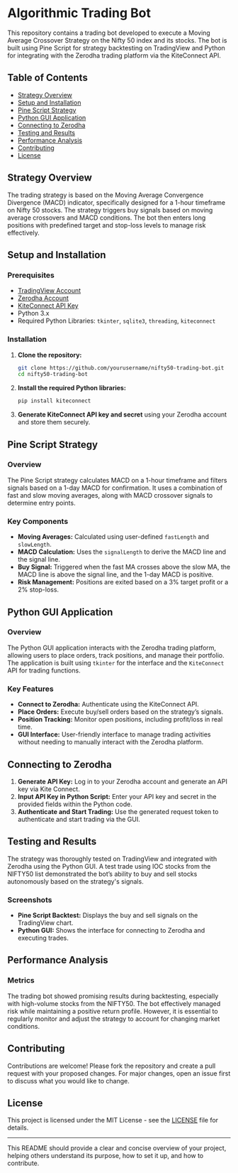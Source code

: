 # Algorithmic Trading Bot

This repository contains a trading bot developed to execute a Moving Average Crossover Strategy on the Nifty 50 index and its stocks. The bot is built using Pine Script for strategy backtesting on TradingView and Python for integrating with the Zerodha trading platform via the KiteConnect API.

## Table of Contents
- [Strategy Overview](#strategy-overview)
- [Setup and Installation](#setup-and-installation)
- [Pine Script Strategy](#pine-script-strategy)
- [Python GUI Application](#python-gui-application)
- [Connecting to Zerodha](#connecting-to-zerodha)
- [Testing and Results](#testing-and-results)
- [Performance Analysis](#performance-analysis)
- [Contributing](#contributing)
- [License](#license)

## Strategy Overview
The trading strategy is based on the Moving Average Convergence Divergence (MACD) indicator, specifically designed for a 1-hour timeframe on Nifty 50 stocks. The strategy triggers buy signals based on moving average crossovers and MACD conditions. The bot then enters long positions with predefined target and stop-loss levels to manage risk effectively.

## Setup and Installation

### Prerequisites
- [TradingView Account](https://www.tradingview.com/)
- [Zerodha Account](https://zerodha.com/)
- [KiteConnect API Key](https://kite.trade/)
- Python 3.x
- Required Python Libraries: `tkinter`, `sqlite3`, `threading`, `kiteconnect`

### Installation
1. **Clone the repository:**
   ```bash
   git clone https://github.com/yourusername/nifty50-trading-bot.git
   cd nifty50-trading-bot
   ```

2. **Install the required Python libraries:**
   ```bash
   pip install kiteconnect
   ```

3. **Generate KiteConnect API key and secret** using your Zerodha account and store them securely.

## Pine Script Strategy

### Overview
The Pine Script strategy calculates MACD on a 1-hour timeframe and filters signals based on a 1-day MACD for confirmation. It uses a combination of fast and slow moving averages, along with MACD crossover signals to determine entry points.

### Key Components
- **Moving Averages:** Calculated using user-defined `fastLength` and `slowLength`.
- **MACD Calculation:** Uses the `signalLength` to derive the MACD line and the signal line.
- **Buy Signal:** Triggered when the fast MA crosses above the slow MA, the MACD line is above the signal line, and the 1-day MACD is positive.
- **Risk Management:** Positions are exited based on a 3% target profit or a 2% stop-loss.

## Python GUI Application

### Overview
The Python GUI application interacts with the Zerodha trading platform, allowing users to place orders, track positions, and manage their portfolio. The application is built using `tkinter` for the interface and the `KiteConnect` API for trading functions.

### Key Features
- **Connect to Zerodha:** Authenticate using the KiteConnect API.
- **Place Orders:** Execute buy/sell orders based on the strategy’s signals.
- **Position Tracking:** Monitor open positions, including profit/loss in real time.
- **GUI Interface:** User-friendly interface to manage trading activities without needing to manually interact with the Zerodha platform.

## Connecting to Zerodha

1. **Generate API Key:** Log in to your Zerodha account and generate an API key via Kite Connect.
2. **Input API Key in Python Script:** Enter your API key and secret in the provided fields within the Python code.
3. **Authenticate and Start Trading:** Use the generated request token to authenticate and start trading via the GUI.

## Testing and Results

The strategy was thoroughly tested on TradingView and integrated with Zerodha using the Python GUI. A test trade using IOC stocks from the NIFTY50 list demonstrated the bot’s ability to buy and sell stocks autonomously based on the strategy's signals.

### Screenshots
- **Pine Script Backtest:** Displays the buy and sell signals on the TradingView chart.
- **Python GUI:** Shows the interface for connecting to Zerodha and executing trades.

## Performance Analysis

### Metrics
The trading bot showed promising results during backtesting, especially with high-volume stocks from the NIFTY50. The bot effectively managed risk while maintaining a positive return profile. However, it is essential to regularly monitor and adjust the strategy to account for changing market conditions.

## Contributing

Contributions are welcome! Please fork the repository and create a pull request with your proposed changes. For major changes, open an issue first to discuss what you would like to change.

## License

This project is licensed under the MIT License - see the [LICENSE](LICENSE) file for details.

---

This README should provide a clear and concise overview of your project, helping others understand its purpose, how to set it up, and how to contribute.
